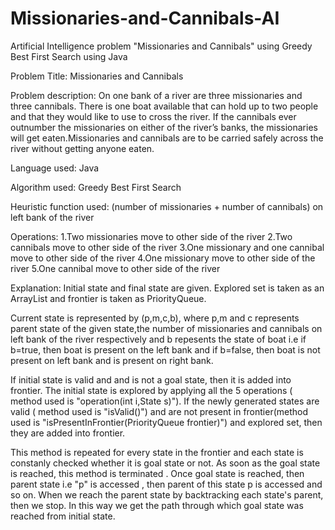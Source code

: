 # Missionaries-and-Cannibals-AI
Artificial Intelligence problem "Missionaries and Cannibals"  using Greedy Best First Search using Java 

Problem Title: 
Missionaries and Cannibals

Problem description:
On one bank of a river are three missionaries and three cannibals. There is one boat available that can hold up to two people and that they would like to use to cross the river. If the cannibals ever outnumber the missionaries on either of the river’s banks, the missionaries will get eaten.Missionaries and cannibals are to be carried safely across the river without getting anyone eaten.

Language used:
Java 

Algorithm used:
Greedy Best First Search

Heuristic function used:
(number of missionaries + number of cannibals) on left bank of the river

Operations:
1.Two missionaries move to other side of the river
2.Two cannibals move to other side of the river
3.One missionary and one cannibal move to other side of the river
4.One missionary move to other side of the river
5.One cannibal move to other side of the river

Explanation:
Initial state and final state are given. Explored set is taken as an ArrayList and frontier is taken as PriorityQueue.

Current state is represented by (p,m,c,b), where p,m and c represents parent state of the given state,the number of missionaries and cannibals on left bank of the river respectively and b repesents the state of boat i.e if b=true, then boat is present on the left bank and if b=false, then boat is not present on left bank and is present on right bank.

If initial state is valid and and is not a goal state, then it is added into frontier. 
The initial state is explored by applying all the 5 operations ( method used is "operation(int i,State s)"). If the newly generated states are valid ( method used is "isValid()") and are not present in frontier(method used is "isPresentInFrontier(PriorityQueue<State> frontier)") and explored set, then they are added into frontier.

This method is repeated for every state in the frontier and each state is constanly checked whether it is goal state or not. As soon as the goal state is reached, this method is terminated . Once goal state is reached, then parent state i.e "p" is accessed , then parent of this state p is accessed and so on. When we reach the parent state by backtracking each state's parent, then we stop. In this way we get the path through which goal state was reached from initial state.
 

